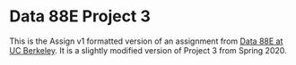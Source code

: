 # Data 88E Project 3

This is the Assign v1 formatted version of an assignment from [Data 88E at UC Berkeley](https://data-88e.github.io/).
It is a slightly modified version of Project 3 from Spring 2020.
